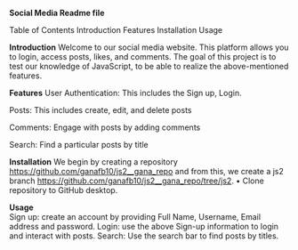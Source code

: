 
**Social Media Readme file**

Table of Contents
Introduction
Features
Installation
Usage

**Introduction** 
Welcome to our social media website. This platform allows you to login, access posts, likes, and comments. The goal of this project is to test our knowledge of JavaScript, to be able to realize the above-mentioned features.

**Features**
User Authentication: This includes the Sign up, Login. 

Posts: This includes create, edit, and delete posts

Comments: Engage with posts by adding comments

Search: Find a particular posts by title

**Installation**
We begin by creating a repository  https://github.com/ganafb10/js2__gana_repo  and from this, we create a js2 branch https://github.com/ganafb10/js2__gana_repo/tree/js2. 
•	Clone repository to GitHub desktop.


**Usage**  
Sign up: create an account by providing Full Name, Username, Email address and password.
Login: use the above Sign-up information to login and interact with posts.
Search: Use the search bar to find posts by titles.

